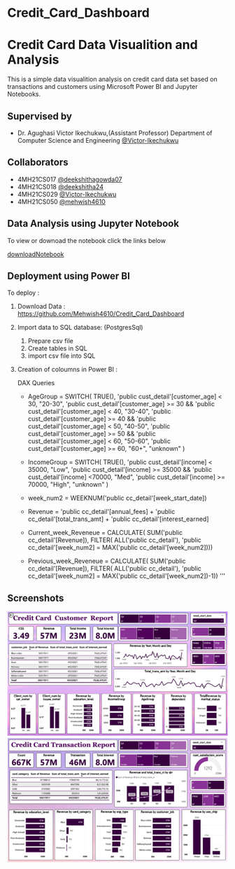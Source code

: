 # Credit_Card_Dashboard

# Credit Card Data Visualition and Analysis

This is a simple data visualition analysis on credit card data set based on transactions and customers using Microsoft Power BI and Jupyter Notebooks.


## Supervised by

- Dr. Agughasi Victor Ikechukwu,(Assistant Professor) Department of Computer Science and Engineering [@Victor-Ikechukwu](https://www.github.com/Victor-Ikechukwu)

## Collaborators

- 4MH21CS017 [@deekshithagowda07](https://www.github.com/deekshithagowda07)
- 4MH21CS018 [@deekshitha24](https://www.github.com/deekhitha24)
- 4MH21CS029 [@Victor-Ikechukwu](https://www.github.com/Victor-Ikechukwu)
- 4MH21CS050 [@mehwish4610](https://www.github.com/mehwish4610)

## Data Analysis using Jupyter Notebook

To view or downoad the notebook click the links below

[downloadNotebook](https://github.com/Mehwish4610/Credit_Card_Dashboard/blob/main/Credit_Card.ipynb)


## Deployment using Power BI

To deploy :
 
 1. Download Data :
 https://github.com/Mehwish4610/Credit_Card_Dashboard

2. Import data to SQL database: (PostgresSql)
    1. Prepare csv file
    2. Create tables in SQL
    3. import csv file into SQL

3. Creation of coloumns in Power BI :
    
    DAX Queries


    - AgeGroup = SWITCH(
                    TRUE(),
                    'public cust_detail'[customer_age] < 30, "20-30",
                    'public cust_detail'[customer_age] >= 30 &&
                    'public cust_detail'[customer_age] < 40, "30-40",
                    'public cust_detail'[customer_age] >= 40 &&
                    'public cust_detail'[customer_age] < 50, "40-50",
                    'public cust_detail'[customer_age] >= 50 &&
                    'public cust_detail'[customer_age] < 60, "50-60",
                    'public cust_detail'[customer_age] >= 60, "60+",
                    "unknown"
                    )

    - IncomeGroup = SWITCH(
        TRUE(),
        'public cust_detail'[income] < 35000, "Low",
        'public cust_detail'[income] >= 35000 && 'public cust_detail'[income] <70000, "Med",
        'public cust_detail'[income] >= 70000, "High",
        "unknown"
        )

    - week_num2 = WEEKNUM('public cc_detail'[week_start_date])
    
    - Revenue = 'public cc_detail'[annual_fees] + 'public cc_detail'[total_trans_amt] + 'public cc_detail'[interest_earned]

    - Current_week_Reveneue = CALCULATE(
        SUM('public cc_detail'[Revenue]),
        FILTER(
            ALL('public cc_detail'),
            'public cc_detail'[week_num2] = MAX('public cc_detail'[week_num2])))

    - Previous_week_Reveneue = CALCULATE(
        SUM('public cc_detail'[Revenue]),
        FILTER(
            ALL('public cc_detail'),
            'public cc_detail'[week_num2] = MAX('public cc_detail'[week_num2])-1))
    '''


## Screenshots

![CustomerReport](https://github.com/Mehwish4610/Credit_Card_Dashboard/blob/main/customerd.png)
![TransactionReport](https://github.com/Mehwish4610/Credit_Card_Dashboard/blob/main/transaction.png)


